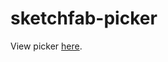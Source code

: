 # sketchfab-picker

View picker [here](https://holt-environments.github.io/Sketchfab-Configurator/).
